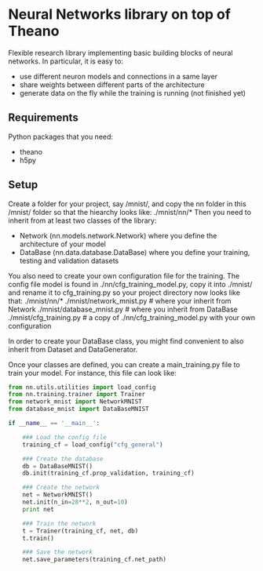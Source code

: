 Neural Networks library on top of Theano
==================

Flexible research library implementing basic building blocks of neural networks. In particular, it is easy to:
- use different neuron models and connections in a same layer
- share weights between different parts of the architecture
- generate data on the fly while the training is running (not finished yet)

Requirements
--------------
Python packages that you need:
- theano
- h5py

Setup
--------------

Create a folder for your project, say /mnist/, and copy the nn folder in this /mnist/ folder so that the hiearchy looks like:
./mnist/nn/*
Then you need to inherit from at least two classes of the library:
- Network (nn.models.network.Network) where you define the architecture of your model
- DataBase (nn.data.database.DataBase) where you define your training, testing and validation datasets

You also need to create your own configuration file for the training. The config file model is found in ./nn/cfg_training_model.py, copy it into ./mnist/ and rename it to cfg_training.py so your project directory now looks like that:
./mnist/nn/*
./mnist/network_mnist.py  # where your inherit from Network
./mnist/database_mnist.py  # where you inherit from DataBase
./mnist/cfg_training.py  # a copy of ./nn/cfg_training_model.py with your own configuration

In order to create your DataBase class, you might find convenient to also inherit from Dataset and DataGenerator.

Once your classes are defined, you can create a main_training.py file to train your model. For instance, this file can look like:

```python
from nn.utils.utilities import load_config
from nn.training.trainer import Trainer
from network_mnist import NetworkMNIST
from database_mnist import DataBaseMNIST

if __name__ == '__main__':

    ### Load the config file
    training_cf = load_config("cfg_general")

    ### Create the database
    db = DataBaseMNIST()
    db.init(training_cf.prop_validation, training_cf)

    ### Create the network
    net = NetworkMNIST()
    net.init(n_in=28**2, n_out=10)
    print net

    ### Train the network
    t = Trainer(training_cf, net, db)
    t.train()

    ### Save the network
    net.save_parameters(training_cf.net_path)
```
